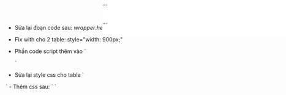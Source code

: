 - Sửa lại đoạn code sau: $wrapper.height($wrapper.width() \* 1.6);
- Fix with cho 2 table: style="width: 900px;"

- Phần code script thêm vào
  `
     <script type="text/javascript">
      function scaleTable() {
        var $el = $("#scaleable-container");
        var elWidth = $el.outerWidth();
        var $wrapper = $("#data-content");
        function doResize(event, component) {
          var scale, origin;
          scale = component.size.width / elWidth;
          $el.css({
            transform: "scale(" + scale + ")" + "translateX(-50%) ",
          });
        }
  
        const starterData = {
          size: {
            width: $wrapper.width(),
            height: $wrapper.height(),
          },
        };
        doResize(null, starterData);
        **$wrapper.height($wrapper.width() * 1.6);**
      }
      $(document).ready(scaleTable);
      $(window).on("resize", scaleTable);
    </script>

  `

- Sửa lại style css cho table
` <div align="center" id="data-content" style="position: relative">
<div
                id="scaleable-container"
                class="flex"
                style="
                  position: absolute;
                  flex-direction: column;
                  top: 0px;
                  left: 50%;
                  transform-origin: 0% 0px;
                  margin-bottom: 5px;
                  background-color: #fff;
                "
            >
  <table class="table table-condensed table-bordered" style="width: 900px;">...</table>
  <table class="table table-condensed table-bordered" style="width: 900px;">...</table>
</div>
`
- Thêm css sau:
  `<style> @media only screen and (min-width: 992px) { #scaleable-container { width: 900px; position: absolute; transform: scale(1) translateX(-50%) !important; transform-origin: 0% 0px; top: 0px; left: 50%; } } </style> `
